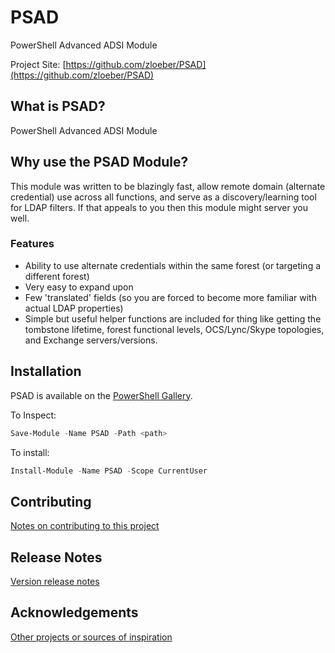 # PSAD
PowerShell Advanced ADSI Module

Project Site: [https://github.com/zloeber/PSAD](https://github.com/zloeber/PSAD)

## What is PSAD?
PowerShell Advanced ADSI Module

## Why use the PSAD Module?
This module was written to be blazingly fast, allow remote domain (alternate credential) use across all functions, and serve as a discovery/learning tool for LDAP filters. If that appeals to you then this module might server you well.

### Features
- Ability to use alternate credentials within the same forest (or targeting a different forest)
- Very easy to expand upon
- Few 'translated' fields (so you are forced to become more familiar with actual LDAP properties)
- Simple but useful helper functions are included for thing like getting the tombstone lifetime, forest functional levels, OCS/Lync/Skype topologies, and Exchange servers/versions.

## Installation
PSAD is available on the [PowerShell Gallery](https://www.powershellgallery.com/packages/PSAD/).

To Inspect:
```powershell
Save-Module -Name PSAD -Path <path>
```
To install:
```powershell
Install-Module -Name PSAD -Scope CurrentUser
```

## Contributing
[Notes on contributing to this project](Contributing.md)

## Release Notes
[Version release notes](ReleaseNotes.md)

## Acknowledgements
[Other projects or sources of inspiration](Acknowledgements.md)
